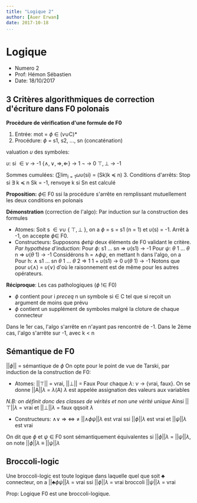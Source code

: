 ```yaml
---
title: "Logique 2"
author: [Auer Erwan]
date: 2017-10-18
...
```


# Logique

* Numero 2
* Prof: Hémon Sébastien
* Date: 18/10/2017

## 3 Critères algorithmiques de correction d'écriture dans F0 polonais
**Procèdure de vérification d'une formule de F0**

1. Entrée: mot = $\phi$ $\in$ ($\nu \cup$C)\*
2. Procédure: $\phi$ = s1, s2, ..., sn (concaténation)

  valuation $\upsilon$ des symboles:

  $\upsilon$: si $\in \nu$ -> -1
                      {$\wedge, \vee, \Rightarrow, \Leftarrow$} -> 1
                      $\neg$ -> 0
                      $\top, \bot$ -> -1

  Sommes cumulées: ($\sum$$\lim_{i = 1} \omega\upsilon$(si) = (Sk)k $\preceq$ n)
3. Conditions d'arrêts: Stop si $\exists$ k $\preceq$ n Sk = -1, renvoye k
                             si Sn est calculé

**Proposition:** $\phi \in$ F0 ssi la procédure s'arrête en remplissant
mutuellement les deux conditions en polonais

**Démonstration** (correction de l'algo):
Par induction sur la construction des formules
  * Atomes: Soit s $\in \nu \cup$ { $\top, \bot$ }, on a $\phi$ = s = s1 (n = 1)
et $\upsilon$(s) = -1. Arrêt à -1, on accepte $\phi \in$ F0.
  * Constructeurs: Supposons $\phi et \psi$ deux éléments de F0 validant le critère.
*Par hypothèse d'induction*: Pour $\phi$: s1 ... sn => $\upsilon$(s1) -> -1
Pour $\psi$: $\theta$ 1 ... $\theta$ n => $\upsilon$($\theta$ 1) -> -1
  Considérons h = $\wedge \phi \psi$, en mettant h dans l'algo, on a
Pour h: $\wedge$ s1 ... sn $\theta$ 1 ... $\theta$ 2 => 1 1 + $\upsilon$(s1) -> 0 $\upsilon$($\theta$ 1) -> -1
Notons que pour $\upsilon$($\wedge$) = $\upsilon$($\vee$) d'où le raisonnement est
de même pour les autres opérateurs.

**Réciproque**: Les cas pathologiques ($\phi$ !$\in$ F0)
  * $\phi$ contient pour i $preceq$ n un symbole si $\in$ C tel que si reçoit
un argument de moins que prévu
  * $\phi$ contient un supplément de symboles malgré la cloture de chaque connecteur

Dans le 1er cas, l'algo s'arrête en n'ayant pas rencontré de -1.
Dans le 2ème cas, l'algo s'arrête sur -1, avec k < n

## Sémantique de F0
  ||$\phi$|| = sémantique de $\phi$
  On opte pour le point de vue de Tarski, par induction de la construction de F0:
  * Atomes: ||$\top$|| = vrai, ||$\bot$|| = Faux
Pour chaque $\lambda$: $\nu$ -> {vrai, faux}. On se donne ||A||$\lambda$ = $\lambda$(A)
$\lambda$ est appelée assignation des valeurs aux variables

*N.B: on définit donc des classes de vérités et non une vérité unique*
Ainsi ||$\top$||$\lambda$ = vrai et ||$\bot$||$\lambda$ = faux qqsoit $\lambda$

  * Constructeurs: $\wedge \vee$ => <=> $\neq$
    ||$\wedge \phi \psi$||$\lambda$ est vrai ssi ||$\phi$||$\lambda$ est vrai et ||$\psi$||$\lambda$ est vrai

On dit que $\phi$ et $\psi$ $\in$ F0 sont sémantiquement équivalentes si
||$\phi$||$\lambda$ = ||$\psi$||$\lambda$, on note ||$\phi$||$\lambda$ $\equiv$ ||$\psi$||$\lambda$

## Broccoli-logic
  Une broccoli-logic est toute logique dans laquelle quel que soit $\clubsuit$
connecteur, on a ||$\clubsuit \phi \psi$||$\lambda$ = vrai ssi ||$\phi$||$\lambda$ = vrai
broccoli ||$\psi$||$\lambda$ = vrai

Prop: Logique F0 est une broccoli-logique.